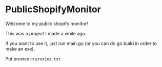# PublicShopifyMonitor

Welcome to my public shopify monitor!

This was a project I made a while ago.

If you want to use it, just run main.go (or you can do go build in order to make an exe).

Put proxies in `proxies.txt`
